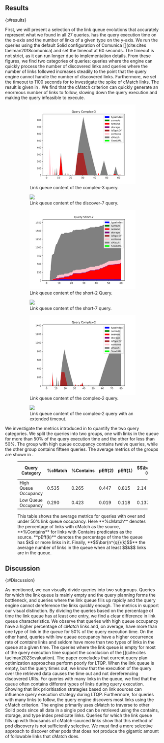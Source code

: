 ## Results
{:#results}

First, we will present a selection of the link queue evolutions that accurately represent what we found in all 27 queries. 
[](#figure-main) has the query execution time on the x-axis and the number of links of a given type on the y-axis. 
We run the queries using the default Solid configuration of Comunica [](cite:cites taelman2018comunica) and set the timeout at 60 seconds.
The timeout is not strict, as it can run longer due to implementation details. 
From these figures, we find two categories of queries: queries where the engine can quickly process the number of discovered links and queries where the number of links followed increases steadily to the point that the query engine cannot handle the number of discovered links. 
Furthermore, we set the timeout to 1100 seconds for [](#figure-main-5) to investigate the spike of cMatch links. 
The result is given in [](#figure-main-6). 
We find that the cMatch criterion can quickly generate an enormous number of links to follow, slowing down the query execution and making the query infeasible to execute.

<figure id="figure-main" class="result-figure-grid ">

<figure id="figure-main-1" class="subfigure">
<img src="figures/interactive-complex-3-timestamps.svg">
<figcaption markdown="block">
Link queue content of the complex-3 query. 
</figcaption>
</figure>

<figure id="figure-main-2" class="subfigure">
<img src="figures/interactive-discover-7-timestamps.svg">
<figcaption markdown="block">
Link queue content of the discover-7 query. 
</figcaption>
</figure>

<figure id="figure-main-3" class="subfigure">
<img src="figures/interactive-short-2-timestamps.svg">
<figcaption markdown="block">
Link queue content of the short-2 Query. 
</figcaption>
</figure>

<figure id="figure-main-4" class="subfigure">
<img src="figures/interactive-short-7-timestamps.svg">
<figcaption markdown="block">
Link queue content of the short-7 query. 
</figcaption>
</figure>

<figure id="figure-main-5" class="subfigure">
<img src="figures/interactive-complex-2-timestamps-shortened.svg">
<figcaption markdown="block">
Link queue content of the complex-2 query.
</figcaption>
</figure>
<figure id="figure-main-6" class="subfigure">
<img src="figures/interactive-complex-2-timestamps.svg">
<figcaption markdown="block">
Link queue content of the complex-2 query with an extended timeout. 
</figcaption>
</figure>
</figure>

We investigate the metrics introduced in [](#experimentsetup) to quantify the two query categories.
We split the queries into two groups, one with links in the queue for more than 50% of the query execution time and the other for less than 50%. 
The group with high queue occupancy contains twelve queries, while the other group contains fifteen queries.
The average metrics of the groups are shown in [](#tab:metrics). 

<figure id="tab:metrics" class="table" markdown="1">

| Query Category | %cMatch | %Contains |pEff(2) | pEff(1) | $$\bar{n^{q}}(0)$$ | $$\bar{n^{q}}(1)$$ |
|---|---|---|---|---|---|---|
| High Queue Occupancy | 0.535 | 0.265 | 0.447 | 0.815 | 2.14 | 2.445 |
| Low Queue Occupancy | 0.290 | 0.423 | 0.019 | 0.118 | 0.137 | 1.134 |

<figcaption markdown="block">
This table shows the average metrics for queries with over and under 50% link queue occupancy. Here **%cMatch** denotes the percentage of links with cMatch as the source, **%Contains** for links with Contains predicates as the source. **pEff(k)** denotes the percentage of time the queue has $k$ or more links in it. Finally, **$$\bar{n^{q}}(k)$$** the average number of links in the queue when at least $$k$$ links are in the queue. 
</figcaption>
</figure>

## Discussion
{:#Discussion}

As mentioned, we can visually divide queries into two subgroups. 
Queries for which the link queue is mainly empty and the query planning forms the bottleneck, and queries where the link queue fills up rapidly and the query engine cannot dereference the links quickly enough.
The metrics in [](#tab:metrics) support our visual distinction. 
By dividing the queries based on the percentage of time the link queue has at least one entry, we find a clear difference in link queue characteristics. 
We observe that queries with high queue occupancy have a higher percentage of *cMatch* links and, on average, have more than one type of link in the queue for 50% of the query execution time. 
On the other hand, queries with low queue occupancy have a higher occurrence rate of *contains* links and seldom have more than two types of links in the queue at a given time.
The queries where the link queue is empty for most of the query execution time support the conclusion of the [](cite:cites taelman2023evaluation). 
The paper concludes that current query plan optimization approaches perform poorly for LTQP.
When the link queue is empty, but the query times out, we know that the execution of the query over the retrieved data causes the time out and not dereferencing discovered URIs.
For queries with many links in the queue, we find that the queue often contains different types of links during query execution. 
Showing that link prioritisation strategies based on link sources can influence query execution strategy during LTQP.
Furthermore, for queries with many links to follow, the query engine discovers most links using the cMatch criterion. 
The engine primarily uses cMatch to traverse to other Solid pods since all data in a single pod can be retrieved using the contains, storage, and type index predicate links. Queries for which the link queue fills up with thousands of cMatch-sourced links show that this method of pod discovery is not sufficiently selective. 
We must find a more selective approach to discover other pods that does not produce the gigantic amount of followable links that cMatch does. 